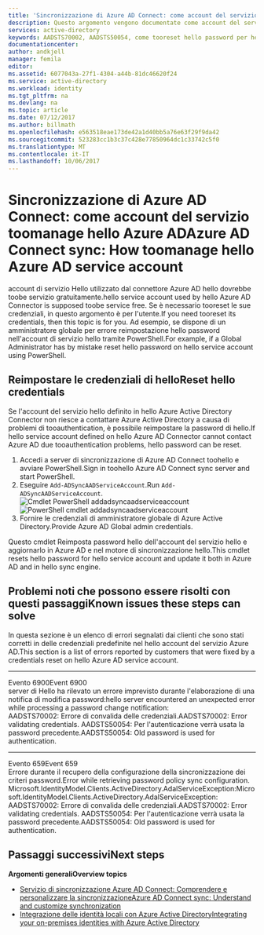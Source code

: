 ```yaml
---
title: 'Sincronizzazione di Azure AD Connect: come account del servizio toomanage hello Azure AD | Documenti Microsoft'
description: Questo argomento vengono documentate come account del servizio toorestore hello Azure AD.
services: active-directory
keywords: AADSTS70002, AADSTS50054, come tooreset hello password per hello sincronizzazione di Azure AD Connect account del servizio del connettore
documentationcenter: 
author: andkjell
manager: femila
editor: 
ms.assetid: 6077043a-27f1-4304-a44b-81dc46620f24
ms.service: active-directory
ms.workload: identity
ms.tgt_pltfrm: na
ms.devlang: na
ms.topic: article
ms.date: 07/12/2017
ms.author: billmath
ms.openlocfilehash: e563518eae173de42a1d40bb5a76e63f29f9da42
ms.sourcegitcommit: 523283cc1b3c37c428e77850964dc1c33742c5f0
ms.translationtype: MT
ms.contentlocale: it-IT
ms.lasthandoff: 10/06/2017
---
```

# <a name="azure-ad-connect-sync-how-toomanage-hello-azure-ad-service-account"></a><span data-ttu-id="a2d4c-104">Sincronizzazione di Azure AD Connect: come account del servizio toomanage hello Azure AD</span><span class="sxs-lookup"><span data-stu-id="a2d4c-104">Azure AD Connect sync: How toomanage hello Azure AD service account</span></span>
<span data-ttu-id="a2d4c-105">account di servizio Hello utilizzato dal connettore Azure AD hello dovrebbe toobe servizio gratuitamente.</span><span class="sxs-lookup"><span data-stu-id="a2d4c-105">hello service account used by hello Azure AD Connector is supposed toobe service free.</span></span> <span data-ttu-id="a2d4c-106">Se è necessario tooreset le sue credenziali, in questo argomento è per l'utente.</span><span class="sxs-lookup"><span data-stu-id="a2d4c-106">If you need tooreset its credentials, then this topic is for you.</span></span> <span data-ttu-id="a2d4c-107">Ad esempio, se dispone di un amministratore globale per errore reimpostazione hello password nell'account di servizio hello tramite PowerShell.</span><span class="sxs-lookup"><span data-stu-id="a2d4c-107">For example, if a Global Administrator has by mistake reset hello password on hello service account using PowerShell.</span></span>

## <a name="reset-hello-credentials"></a><span data-ttu-id="a2d4c-108">Reimpostare le credenziali di hello</span><span class="sxs-lookup"><span data-stu-id="a2d4c-108">Reset hello credentials</span></span>
<span data-ttu-id="a2d4c-109">Se l'account del servizio hello definito in hello Azure Active Directory Connector non riesce a contattare Azure Active Directory a causa di problemi di tooauthentication, è possibile reimpostare la password di hello.</span><span class="sxs-lookup"><span data-stu-id="a2d4c-109">If hello service account defined on hello Azure AD Connector cannot contact Azure AD due tooauthentication problems, hello password can be reset.</span></span>

1. <span data-ttu-id="a2d4c-110">Accedi a server di sincronizzazione di Azure AD Connect toohello e avviare PowerShell.</span><span class="sxs-lookup"><span data-stu-id="a2d4c-110">Sign in toohello Azure AD Connect sync server and start PowerShell.</span></span>
2. <span data-ttu-id="a2d4c-111">Eseguire `Add-ADSyncAADServiceAccount`.</span><span class="sxs-lookup"><span data-stu-id="a2d4c-111">Run `Add-ADSyncAADServiceAccount`.</span></span>  
   <span data-ttu-id="a2d4c-112">![Cmdlet PowerShell addadsyncaadserviceaccount](./media/active-directory-aadconnectsync-howto-azureadaccount/addadsyncaadserviceaccount.png)</span><span class="sxs-lookup"><span data-stu-id="a2d4c-112">![PowerShell cmdlet addadsyncaadserviceaccount](./media/active-directory-aadconnectsync-howto-azureadaccount/addadsyncaadserviceaccount.png)</span></span>
3. <span data-ttu-id="a2d4c-113">Fornire le credenziali di amministratore globale di Azure Active Directory.</span><span class="sxs-lookup"><span data-stu-id="a2d4c-113">Provide Azure AD Global admin credentials.</span></span>

<span data-ttu-id="a2d4c-114">Questo cmdlet Reimposta password hello dell'account del servizio hello e aggiornarlo in Azure AD e nel motore di sincronizzazione hello.</span><span class="sxs-lookup"><span data-stu-id="a2d4c-114">This cmdlet resets hello password for hello service account and update it both in Azure AD and in hello sync engine.</span></span>

## <a name="known-issues-these-steps-can-solve"></a><span data-ttu-id="a2d4c-115">Problemi noti che possono essere risolti con questi passaggi</span><span class="sxs-lookup"><span data-stu-id="a2d4c-115">Known issues these steps can solve</span></span>
<span data-ttu-id="a2d4c-116">In questa sezione è un elenco di errori segnalati dai clienti che sono stati corretti in delle credenziali predefinite nel hello account del servizio Azure AD.</span><span class="sxs-lookup"><span data-stu-id="a2d4c-116">This section is a list of errors reported by customers that were fixed by a credentials reset on hello Azure AD service account.</span></span>

- - -
<span data-ttu-id="a2d4c-117">Evento 6900</span><span class="sxs-lookup"><span data-stu-id="a2d4c-117">Event 6900</span></span>  
<span data-ttu-id="a2d4c-118">server di Hello ha rilevato un errore imprevisto durante l'elaborazione di una notifica di modifica password:</span><span class="sxs-lookup"><span data-stu-id="a2d4c-118">hello server encountered an unexpected error while processing a password change notification:</span></span>  
<span data-ttu-id="a2d4c-119">AADSTS70002: Errore di convalida delle credenziali.</span><span class="sxs-lookup"><span data-stu-id="a2d4c-119">AADSTS70002: Error validating credentials.</span></span> <span data-ttu-id="a2d4c-120">AADSTS50054: Per l'autenticazione verrà usata la password precedente.</span><span class="sxs-lookup"><span data-stu-id="a2d4c-120">AADSTS50054: Old password is used for authentication.</span></span>

- - -
<span data-ttu-id="a2d4c-121">Evento 659</span><span class="sxs-lookup"><span data-stu-id="a2d4c-121">Event 659</span></span>  
<span data-ttu-id="a2d4c-122">Errore durante il recupero della configurazione della sincronizzazione dei criteri password.</span><span class="sxs-lookup"><span data-stu-id="a2d4c-122">Error while retrieving password policy sync configuration.</span></span> <span data-ttu-id="a2d4c-123">Microsoft.IdentityModel.Clients.ActiveDirectory.AdalServiceException:</span><span class="sxs-lookup"><span data-stu-id="a2d4c-123">Microsoft.IdentityModel.Clients.ActiveDirectory.AdalServiceException:</span></span>  
<span data-ttu-id="a2d4c-124">AADSTS70002: Errore di convalida delle credenziali.</span><span class="sxs-lookup"><span data-stu-id="a2d4c-124">AADSTS70002: Error validating credentials.</span></span> <span data-ttu-id="a2d4c-125">AADSTS50054: Per l'autenticazione verrà usata la password precedente.</span><span class="sxs-lookup"><span data-stu-id="a2d4c-125">AADSTS50054: Old password is used for authentication.</span></span>

## <a name="next-steps"></a><span data-ttu-id="a2d4c-126">Passaggi successivi</span><span class="sxs-lookup"><span data-stu-id="a2d4c-126">Next steps</span></span>
<span data-ttu-id="a2d4c-127">**Argomenti generali**</span><span class="sxs-lookup"><span data-stu-id="a2d4c-127">**Overview topics**</span></span>

* [<span data-ttu-id="a2d4c-128">Servizio di sincronizzazione Azure AD Connect: Comprendere e personalizzare la sincronizzazione</span><span class="sxs-lookup"><span data-stu-id="a2d4c-128">Azure AD Connect sync: Understand and customize synchronization</span></span>](active-directory-aadconnectsync-whatis.md)
* [<span data-ttu-id="a2d4c-129">Integrazione delle identità locali con Azure Active Directory</span><span class="sxs-lookup"><span data-stu-id="a2d4c-129">Integrating your on-premises identities with Azure Active Directory</span></span>](active-directory-aadconnect.md)

